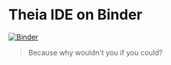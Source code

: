 # Theia IDE on Binder

[![Binder](https://mybinder.org/badge_logo.svg)](https://mybinder.org/v2/gh/fabricebrito/theia-binder/master?urlpath=proxy%2F3000%2F)

> Because why wouldn't you if you could?
